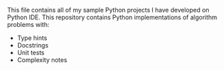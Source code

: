 This file contains all of my sample Python projects I have developed on Python IDE.
This repository contains Python implementations of algorithm problems with:
- Type hints
- Docstrings
- Unit tests
- Complexity notes
